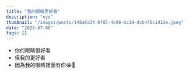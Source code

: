 ```yaml
---
title: "我的眼睛更好看"
description: "eye"
thumbnail: "/images/posts/148a6a34-8f85-4c98-bc19-dcb445c1d1de.jpeg"
date: "2025-07-06"
tags: []
---
```

- 你的眼睛很好看
- 但我的更好看
- 因為我的眼睛裡面有你😭🫵
